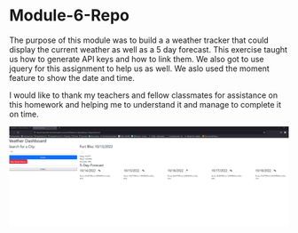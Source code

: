 # Module-6-Repo

The purpose of this module was to build a a weather tracker that could display the current weather as well as a 5 day forecast. This exercise taught us how to generate API keys and how to link them. We also got to use jquery for this assignment to help
us as well. We aslo used the moment feature to show the date and time.

I would like to thank my teachers and fellow classmates for assistance on this homework and helping me to understand it and manage to complete it on time. 


![screenshot](./assests/images/Screenshot%202022-10-13%20205008.png)